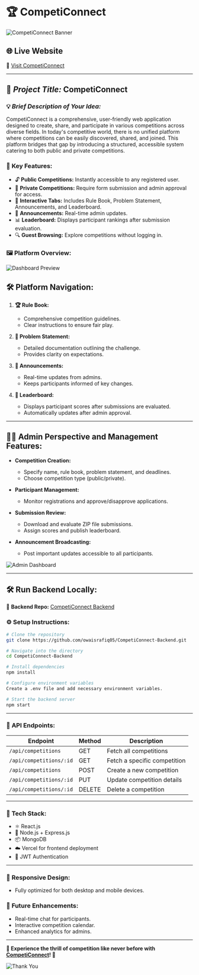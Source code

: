 # 🏆 CompetiConnect

![CompetiConnect Banner](https://via.placeholder.com/1200x400?text=Welcome+to+CompetiConnect)

## 🌐 Live Website
🔗 [Visit CompetiConnect](https://competi-connect.vercel.app/)

---

## 🚀 *Project Title:* CompetiConnect

### 💡 *Brief Description of Your Idea:*
CompetiConnect is a comprehensive, user-friendly web application designed to create, share, and participate in various competitions across diverse fields. In today's competitive world, there is no unified platform where competitions can be easily discovered, shared, and joined. This platform bridges that gap by introducing a structured, accessible system catering to both public and private competitions.

### 🔑 **Key Features:**
- 🔓 **Public Competitions:** Instantly accessible to any registered user.
- 🔐 **Private Competitions:** Require form submission and admin approval for access.
- 🧾 **Interactive Tabs:** Includes Rule Book, Problem Statement, Announcements, and Leaderboard.
- 📢 **Announcements:** Real-time admin updates.
- 📊 **Leaderboard:** Displays participant rankings after submission evaluation.
- 🔍 **Guest Browsing:** Explore competitions without logging in.

### 🖼️ **Platform Overview:**
![Dashboard Preview](https://via.placeholder.com/600x300?text=Dashboard+Preview)

## 🛠️ **Platform Navigation:**

1. **🏆 Rule Book:**
   - Comprehensive competition guidelines.
   - Clear instructions to ensure fair play.

2. **📝 Problem Statement:**
   - Detailed documentation outlining the challenge.
   - Provides clarity on expectations.

3. **📢 Announcements:**
   - Real-time updates from admins.
   - Keeps participants informed of key changes.

4. **🏅 Leaderboard:**
   - Displays participant scores after submissions are evaluated.
   - Automatically updates after admin approval.

---

## 🧑‍💼 **Admin Perspective and Management Features:**

- **Competition Creation:**
  - Specify name, rule book, problem statement, and deadlines.
  - Choose competition type (public/private).

- **Participant Management:**
  - Monitor registrations and approve/disapprove applications.

- **Submission Review:**
  - Download and evaluate ZIP file submissions.
  - Assign scores and publish leaderboard.

- **Announcement Broadcasting:**
  - Post important updates accessible to all participants.

![Admin Dashboard](https://via.placeholder.com/600x300?text=Admin+Dashboard)

---

## 🛠️ **Run Backend Locally:**

🔗 **Backend Repo:** [CompetiConnect Backend](https://github.com/owaisrafiq05/CompetiConnect-Backend)

### ⚙️ **Setup Instructions:**

```bash
# Clone the repository
git clone https://github.com/owaisrafiq05/CompetiConnect-Backend.git

# Navigate into the directory
cd CompetiConnect-Backend

# Install dependencies
npm install

# Configure environment variables
Create a .env file and add necessary environment variables.

# Start the backend server
npm start
```

---

### 📡 **API Endpoints:**
| Endpoint         | Method | Description                   |
|------------------|--------|-------------------------------|
| `/api/competitions` | GET    | Fetch all competitions         |
| `/api/competitions/:id` | GET    | Fetch a specific competition    |
| `/api/competitions` | POST   | Create a new competition        |
| `/api/competitions/:id` | PUT    | Update competition details     |
| `/api/competitions/:id` | DELETE | Delete a competition            |

---

### 🎨 **Tech Stack:**
- ⚛️ React.js
- 💾 Node.js + Express.js
- 📦 MongoDB
- ☁️ Vercel for frontend deployment
- 🔐 JWT Authentication

---

### 📱 **Responsive Design:**
- Fully optimized for both desktop and mobile devices.

### 🎯 **Future Enhancements:**
- Real-time chat for participants.
- Interactive competition calendar.
- Enhanced analytics for admins.

---

**🌟 Experience the thrill of competition like never before with [CompetiConnect](https://competi-connect.vercel.app/)! 🌟**

![Thank You](https://via.placeholder.com/600x200?text=Thank+You+for+Visiting!)

